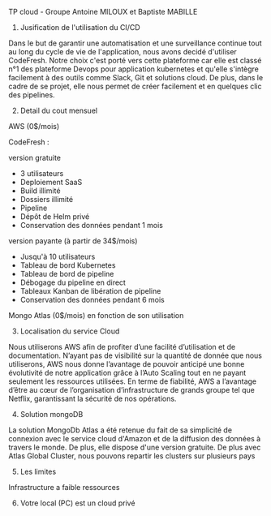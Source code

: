 TP cloud - Groupe Antoine MILOUX et Baptiste MABILLE

1. Jusification de l'utilisation du CI/CD

Dans le but de garantir une automatisation et une surveillance continue tout au long du cycle de vie de l'application, nous avons decidé d'utiliser CodeFresh. Notre choix c'est porté vers cette plateforme car elle est classé n°1 des plateforme Devops pour application kubernetes et qu'elle s'intègre facilement à des outils comme Slack, Git et solutions cloud. De plus, dans le cadre de se projet, elle nous permet de créer facilement et en quelques clic des pipelines. 

2. Detail du cout mensuel

AWS (0$/mois)

CodeFresh :

version gratuite
 - 3 utilisateurs
 - Deploiement SaaS
 - Build illimité
 - Dossiers illimité
 - Pipeline
 - Dépôt de Helm privé
 - Conservation des données pendant 1 mois

 version payante (à partir de 34$/mois)
 - Jusqu'à 10 utilisateurs
 - Tableau de bord Kubernetes
 - Tableau de bord de pipeline
 - Débogage du pipeline en direct
 - Tableaux Kanban de libération de pipeline
 - Conservation des données pendant 6 mois

Mongo Atlas (0$/mois) en fonction de son utilisation 

3. Localisation du service Cloud 

Nous utiliserons AWS afin de profiter d’une facilité d’utilisation et de documentation. 
N’ayant pas de visibilité sur la quantité de donnée que nous utiliserons, AWS nous donne l’avantage de pouvoir anticipé une bonne évolutivité de notre application grâce à l’Auto Scaling tout en ne payant seulement les ressources utilisées.
En terme de fiabilité, AWS a l’avantage d’être au cœur de l’organisation d’infrastructure de grands groupe tel que Netflix, garantissant la sécurité de nos opérations.

4. Solution mongoDB

La solution MongoDb Atlas a été retenue du fait de sa simplicité de connexion avec le service cloud d'Amazon et de la diffusion des données à travers le monde. De plus, elle dispose d'une version gratuite.
De plus avec Atlas Global Cluster, nous pouvons repartir les clusters sur plusieurs pays

5. Les limites

Infrastructure a faible ressources

6. Votre local (PC) est un cloud privé